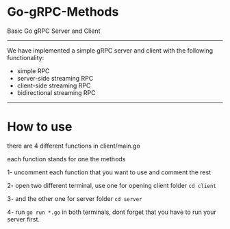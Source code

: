 # Go-gRPC-Methods
Basic Go gRPC Server and Client
___
We have implemented a simple gRPC server and client with the following functionality:

- simple RPC
- server-side streaming RPC
- client-side streaming RPC
- bidirectional streaming RPC
___
# How to use
there are 4 different functions in client/main.go

each function stands for one the methods

1- uncomment each function that you want to use and comment the rest

2- open two different terminal, use one for opening client folder `cd client`

3- and the other one for server folder `cd server`

4- run `go run *.go` in both terminals, dont forget that you have to run your server first.
